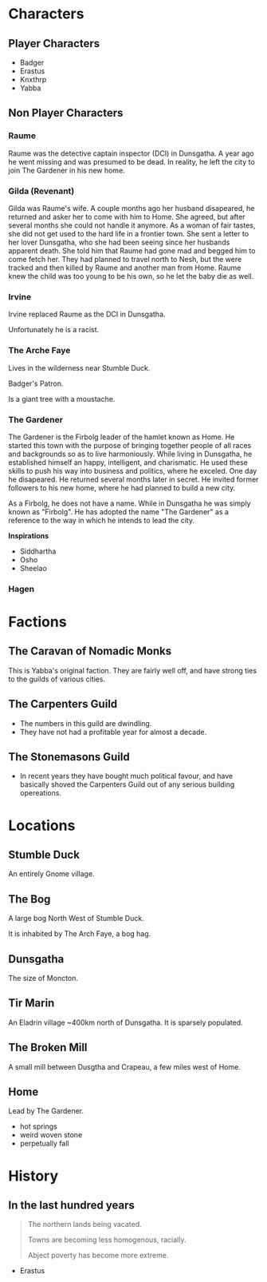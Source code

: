 # Characters

## Player Characters 

* Badger
* Erastus
* Knxthrp
* Yabba

## Non Player Characters 

### Raume

Raume was the detective captain inspector (DCI) in Dunsgatha. A 
year ago he went missing and was presumed to be dead. In reality,
he left the city to join The Gardener in his new home.

### Gilda (Revenant)

Gilda was Raume's wife. A couple months ago her husband disapeared,
he returned and asker her to come with him to Home. She agreed,
but after several months she could not handle it anymore. As a
woman of fair tastes, she did not get used to the hard life in 
a frontier town. She sent a letter to her lover Dunsgatha, who she
had been seeing since her husbands apparent death. She told him 
that Raume had gone mad and begged him to come fetch her. They had 
planned to travel north to Nesh, but the were tracked and then 
killed by Raume and another man from Home. Raume knew the child was
too young to be his own, so he let the baby die as well. 


### Irvine

Irvine replaced Raume as the DCI in Dunsgatha. 

Unfortunately he is a racist.


### The Arche Faye

Lives in the wilderness near Stumble Duck. 

Badger's Patron.

Is a giant tree with a moustache.

### The Gardener


The Gardener is the Firbolg leader of the hamlet known as Home.
He started this town with the purpose of bringing together people
of all races and backgrounds so as to live harmoniously. While 
living in Dunsgatha, he established himself an happy, intelligent,
and charismatic. He used these skills to push his way into 
business and politics, where he exceled. One day he disapeared.
He returned several months later in secret. He invited former
followers to his new home, where he had planned to build a new
city.

As a Firbolg, he does not have a name. While in Dunsgatha he was
simply known as "Firbolg". He has adopted the name "The Gardener"
as a reference to the way in which he intends to lead the city.

**Inspirations**

* Siddhartha
* Osho
* Sheelao

### Hagen


# Factions 

## The Caravan of Nomadic Monks

This is Yabba's original faction. They are fairly well off, and have
strong ties to the guilds of various cities.




## The Carpenters Guild

* The numbers in this guild are dwindling.
* They have not had a profitable year for almost a decade.




## The Stonemasons Guild

* In recent years they have bought much political favour, and have 
  basically shoved the Carpenters Guild out of any serious building
  opereations.




# Locations 

## Stumble Duck

An entirely Gnome village.




## The Bog

A large bog North West of Stumble Duck.

It is inhabited by The Arch Faye, a bog hag.




## Dunsgatha

The size of Moncton.




## Tir Marin

An Eladrin village ~400km north of Dunsgatha. It is sparsely populated.



## The Broken Mill

A small mill between Dusgtha and Crapeau, a few miles west of Home.

## Home

Lead by The Gardener.

* hot springs
* weird woven stone 
* perpetually fall




# History

## In the last hundred years

> The northern lands being vacated.
> 
> Towns are becoming less homogenous, racially.
> 
> Abject poverty has become more extreme.
- Erastus


